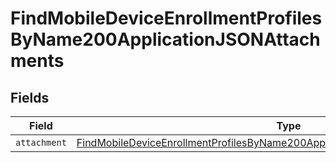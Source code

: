 # FindMobileDeviceEnrollmentProfilesByName200ApplicationJSONAttachments


## Fields

| Field                                                                                                                                                                                         | Type                                                                                                                                                                                          | Required                                                                                                                                                                                      | Description                                                                                                                                                                                   |
| --------------------------------------------------------------------------------------------------------------------------------------------------------------------------------------------- | --------------------------------------------------------------------------------------------------------------------------------------------------------------------------------------------- | --------------------------------------------------------------------------------------------------------------------------------------------------------------------------------------------- | --------------------------------------------------------------------------------------------------------------------------------------------------------------------------------------------- |
| `attachment`                                                                                                                                                                                  | [FindMobileDeviceEnrollmentProfilesByName200ApplicationJSONAttachmentsAttachment](../../models/operations/findmobiledeviceenrollmentprofilesbyname200applicationjsonattachmentsattachment.md) | :heavy_minus_sign:                                                                                                                                                                            | N/A                                                                                                                                                                                           |